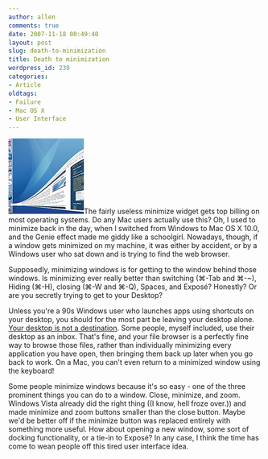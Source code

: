 ```yaml
---
author: allen
comments: true
date: 2007-11-18 00:49:40
layout: post
slug: death-to-minimization
title: Death to minimization
wordpress_id: 239
categories:
- Article
oldtags:
- Failure
- Mac OS X
- User Interface
---
```


![](/images/wp-uploads/2007/11/minimizing2.jpg)The fairly useless minimize widget gets top billing on most operating systems. Do any Mac users actually use this? Oh, I used to minimize back in the day, when I switched from Windows to Mac OS X 10.0, and the Genie effect made me giddy like a schoolgirl. Nowadays, though, if a window gets minimized on my machine, it was either by accident, or by a Windows user who sat down and is trying to find the web browser.

Supposedly, minimizing windows is for getting to the window behind those windows. Is minimizing ever really better than switching (⌘-Tab and ⌘-~), Hiding (⌘-H), closing (⌘-W and ⌘-Q), Spaces, and Exposé? Honestly? Or are you secretly trying to get to your Desktop?

Unless you're a 90s Windows user who launches apps using shortcuts on your desktop, you should for the most part be leaving your desktop alone. [Your desktop is not a destination](http://www.codinghorror.com/blog/archives/000963.html). Some people, myself included, use their desktop as an inbox. That's fine, and your file browser is a perfectly fine way to browse those files, rather than individually minimizing every application you have open, then bringing them back up later when you go back to work. On a Mac, you can't even return to a minimized window using the keyboard!

Some people minimize windows because it's so easy - one of the three prominent things you can do to a window. Close, minimize, and zoom. Windows Vista already did the right thing ((I know, hell froze over.)) and made minimize and zoom buttons smaller than the close button. Maybe we'd be better off if the minimize button was replaced entirely with something more useful. How about opening a new window, some sort of docking functionality, or a tie-in to Exposé? In any case, I think the time has come to wean people off this tired user interface idea.
